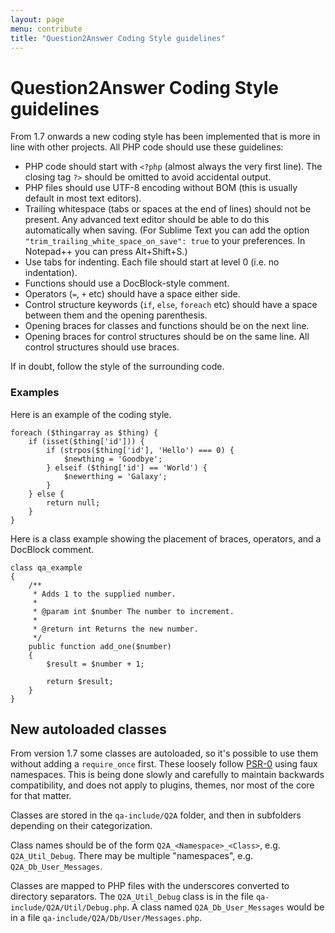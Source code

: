 ```yaml
---
layout: page
menu: contribute
title: "Question2Answer Coding Style guidelines"
---
```


# Question2Answer Coding Style guidelines

From 1.7 onwards a new coding style has been implemented that is more in line with other projects. All PHP code should use these guidelines:

- PHP code should start with `<?php` (almost always the very first line). The closing tag `?>` should be omitted to avoid accidental output.
- PHP files should use UTF-8 encoding without BOM (this is usually default in most text editors).
- Trailing whitespace (tabs or spaces at the end of lines) should not be present. Any advanced text editor should be able to do this automatically when saving. (For Sublime Text you can add the option `"trim_trailing_white_space_on_save": true` to your preferences. In Notepad++ you can press Alt+Shift+S.)
- Use tabs for indenting. Each file should start at level 0 (i.e. no indentation).
- Functions should use a DocBlock-style comment.
- Operators (`=`, `+` etc) should have a space either side.
- Control structure keywords (`if`, `else`, `foreach` etc) should have a space between them and the opening parenthesis.
- Opening braces for classes and functions should be on the next line.
- Opening braces for control structures should be on the same line. All control structures should use braces.

If in doubt, follow the style of the surrounding code.

### Examples

Here is an example of the coding style.

```php?start_inline=1
foreach ($thingarray as $thing) {
    if (isset($thing['id'])) {
        if (strpos($thing['id'], 'Hello') === 0) {
            $newthing = 'Goodbye';
        } elseif ($thing['id'] == 'World') {
            $newerthing = 'Galaxy';
        }
    } else {
        return null;
    }
}
```

Here is a class example showing the placement of braces, operators, and a DocBlock comment.

```php?start_inline=1
class qa_example
{
    /**
     * Adds 1 to the supplied number.
     *
     * @param int $number The number to increment.
     *
     * @return int Returns the new number.
     */
    public function add_one($number)
    {
        $result = $number + 1;

        return $result;
    }
}
```


## New autoloaded classes

From version 1.7 some classes are autoloaded, so it's possible to use them without adding a `require_once` first. These loosely follow [PSR-0](http://www.php-fig.org/psr/psr-0/) using faux namespaces. This is being done slowly and carefully to maintain backwards compatibility, and does not apply to plugins, themes, nor most of the core for that matter.

Classes are stored in the `qa-include/Q2A` folder, and then in subfolders depending on their categorization.

Class names should be of the form `Q2A_<Namespace>_<Class>`, e.g. `Q2A_Util_Debug`. There may be multiple "namespaces", e.g. `Q2A_Db_User_Messages`.

Classes are mapped to PHP files with the underscores converted to directory separators. The `Q2A_Util_Debug` class is in the file `qa-include/Q2A/Util/Debug.php`. A class named `Q2A_Db_User_Messages` would be in a file `qa-include/Q2A/Db/User/Messages.php`.
